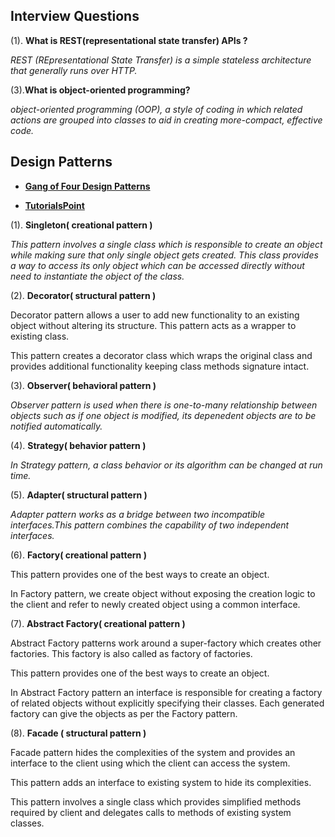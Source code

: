 ## Interview Questions
(1). **What is REST(representational state transfer) APIs ?**

*REST (REpresentational State Transfer) is a simple stateless architecture that generally runs over HTTP.*

(3).**What is object-oriented programming?**

*object-oriented programming (OOP), a style of coding in which related actions are grouped into classes to aid in creating more-compact, effective code.*

## Design Patterns
 + [**Gang of Four Design Patterns**](http://c2.com/cgi/wiki?DesignPatternsBook)

 + [**TutorialsPoint**](http://www.tutorialspoint.com/design_pattern/observer_pattern.htm)

(1). **Singleton( creational pattern )**

*This pattern involves a single class which is responsible to create an object while making sure that only single object gets created. This class provides a way to access its only object which can be accessed directly without need to instantiate the object of the class.*

(2). **Decorator( structural pattern )**

Decorator pattern allows a user to add new functionality to an existing object without altering its structure. This pattern acts as a wrapper to existing class.

This pattern creates a decorator class which wraps the original class and provides additional functionality keeping class methods signature intact.


(3). **Observer( behavioral pattern )**

*Observer pattern is used when there is one-to-many relationship between objects such as if one object is modified, its depenedent objects are to be notified automatically.*

(4). **Strategy( behavior pattern )**

*In Strategy pattern, a class behavior or its algorithm can be changed at run time.*

(5). **Adapter( structural pattern )**

*Adapter pattern works as a bridge between two incompatible interfaces.This pattern combines the capability of two independent interfaces.*

(6). **Factory( creational pattern )**

This pattern provides one of the best ways to create an object.

In Factory pattern, we create object without exposing the creation logic to the client and refer to newly created object using a common interface.

(7). **Abstract Factory( creational pattern )**

Abstract Factory patterns work around a super-factory which creates other factories. This factory is also called as factory of factories.

This pattern provides one of the best ways to create an object.

In Abstract Factory pattern an interface is responsible for creating a factory of related objects without explicitly specifying their classes. Each generated factory can give the objects as per the Factory pattern.

(8). **Facade ( structural pattern )**

Facade pattern hides the complexities of the system and provides an interface to the client using which the client can access the system.

 This pattern adds an interface to existing system to hide its complexities.

 This pattern involves a single class which provides simplified methods required by client and delegates calls to methods of existing system classes.
